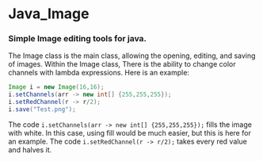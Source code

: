 # Java_Image
### Simple Image editing tools for java.
The Image class is the main class, allowing the opening, editing, and saving of images.
Within the Image class, There is the ability to change color channels with lambda expressions.
Here is an example:
```Java
Image i = new Image(16,16);
i.setChannels(arr -> new int[] {255,255,255});
i.setRedChannel(r -> r/2);
i.save("Test.png");
```
The code `i.setChannels(arr -> new int[] {255,255,255});` fills the image with white. In this case, using fill would be much easier, but this is here for an example.
The code `i.setRedChannel(r -> r/2);` takes every red value and halves it.